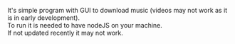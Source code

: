 It's simple program with GUI to download music (videos may not work as it is in early development). \
To run it is needed to have nodeJS on your machine. \
If not updated recently it may not work.
